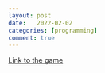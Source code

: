 ```yaml
---
layout: post
date:   2022-02-02
categories: [programming]
comment: true
---
```


[Link to the game](https://github.com/yuyueshihaoren/yuyueshihaoren.github.io/raw/master/_assets/bottle.html)